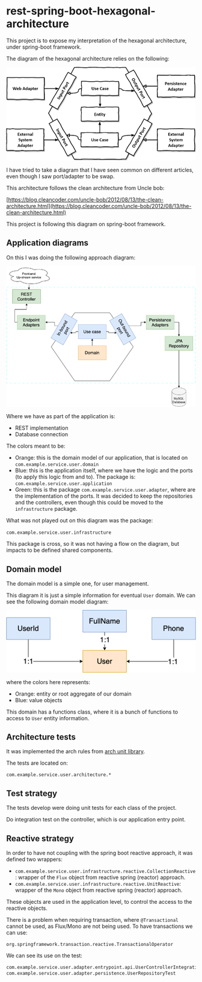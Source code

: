# rest-spring-boot-hexagonal-architecture

This project is to expose my interpretation of the hexagonal architecture, under spring-boot framework.

The diagram of the hexagonal architecture relies on the following:

![Hexagonal architecture diagram](img/hexagonal-architecture.png)

I have tried to take a diagram that I have seen common on different articles, even though I saw port/adapter to be swap.

This architecture follows the clean architecture from Uncle bob:

[https://blog.cleancoder.com/uncle-bob/2012/08/13/the-clean-architecture.html](https://blog.cleancoder.com/uncle-bob/2012/08/13/the-clean-architecture.html)

This project is following this diagram on spring-boot framework.

## Application diagrams

On this I was doing the following approach diagram:

![Application diagram](img/hexagonal-arch-spring-naspredam.png)

Where we have as part of the application is:

- REST implementation
- Database connection

The colors meant to be:

- Orange: this is the domain model of our application, that is located on `com.example.service.user.domain`
- Blue: this is the application itself, where we have the logic and the ports (to apply this logic from and to). The package is: `com.example.service.user.application`
- Green: this is the package `com.example.service.user.adapter`, where are the implementation of the ports. It was decided to keep the repositories and the controllers, even though this could be moved to the `infrastructure` package.

What was not played out on this diagram was the package:

`com.example.service.user.infrastructure`

This package is cross, so it was not having a flow on the diagram, but impacts to be defined shared components.

## Domain model

The domain model is a simple one, for user management.

This diagram it is just a simple information for eventual `User` domain. We can see the following domain model diagram:

![Domain model diagram](img/user%20domain%20model.png)

where the colors here represents:

- Orange: entity or root aggregate of our domain
- Blue: value objects

This domain has a functions class, where it is a bunch of functions to access to `User` entity information.

## Architecture tests

It was implemented the arch rules from [arch unit library](https://www.archunit.org/).

The tests are located on:

```text
com.example.service.user.architecture.*
```

## Test strategy

The tests develop were doing unit tests for each class of the project.

Do integration test on the controller, which is our application entry point.

## Reactive strategy

In order to have not coupling with the spring boot reactive approach, it was defined two wrappers:

- `com.example.service.user.infrastructure.reactive.CollectionReactive`: wrapper of the `Flux` object from reactive spring (reactor) approach.
- `com.example.service.user.infrastructure.reactive.UnitReactive`: wrapper of the `Mono` object from reactive spring (reactor) approach.

These objects are used in the application level, to control the access to the reactive objects.

There is a problem when requiring transaction, where `@Transactional` cannot be used, as Flux/Mono are not being used. To have transactions we can use:

```text
org.springframework.transaction.reactive.TransactionalOperator
```

We can see its use on the test:

```text
com.example.service.user.adapter.entrypoint.api.UserControllerIntegrationTest
com.example.service.user.adapter.persistence.UserRepositoryTest
```